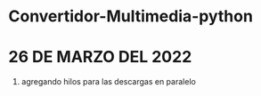 # Convertidor-Multimedia-python
# 26 DE MARZO DEL 2022

1. agregando hilos para las descargas en paralelo

